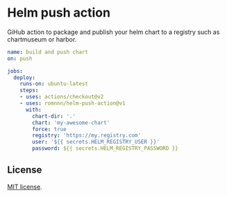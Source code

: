 # Helm push action

GiHub action to package and publish your helm chart to a registry such as chartmuseum or harbor.

```yaml
name: build and push chart
on: push

jobs:
  deploy:
    runs-on: ubuntu-latest
    steps:
    - uses: actions/checkout@v2
    - uses: romnnn/helm-push-action@v1
      with:
        chart-dir: '.'
        chart: 'my-awesome-chart'
        force: true
        registry: 'https://my.registry.com'
        user: '${{ secrets.HELM_REGISTRY_USER }}'
        password: ${{ secrets.HELM_REGISTRY_PASSWORD }}
```

## License

[MIT license](LICENSE.md).
